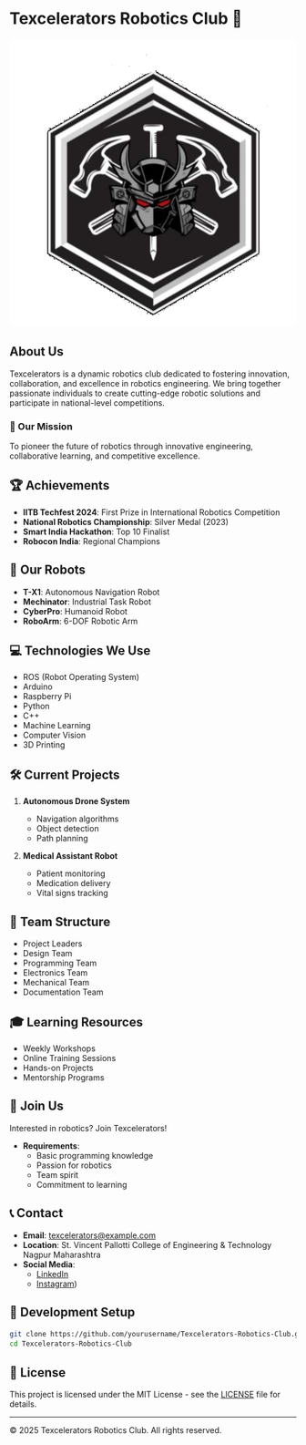 # Texcelerators Robotics Club 🤖

![Club Logo](/Assets/images/endversion.png)

## About Us
Texcelerators is a dynamic robotics club dedicated to fostering innovation, collaboration, and excellence in robotics engineering. We bring together passionate individuals to create cutting-edge robotic solutions and participate in national-level competitions.

### 🎯 Our Mission
To pioneer the future of robotics through innovative engineering, collaborative learning, and competitive excellence.

## 🏆 Achievements
- **IITB Techfest 2024**: First Prize in International Robotics Competition
- **National Robotics Championship**: Silver Medal (2023)
- **Smart India Hackathon**: Top 10 Finalist
- **Robocon India**: Regional Champions

## 🤖 Our Robots
- **T-X1**: Autonomous Navigation Robot
- **Mechinator**: Industrial Task Robot
- **CyberPro**: Humanoid Robot
- **RoboArm**: 6-DOF Robotic Arm

## 💻 Technologies We Use
- ROS (Robot Operating System)
- Arduino
- Raspberry Pi
- Python
- C++
- Machine Learning
- Computer Vision
- 3D Printing

## 🛠️ Current Projects
1. **Autonomous Drone System**
   - Navigation algorithms
   - Object detection
   - Path planning

2. **Medical Assistant Robot**
   - Patient monitoring
   - Medication delivery
   - Vital signs tracking

## 👥 Team Structure
- Project Leaders
- Design Team
- Programming Team
- Electronics Team
- Mechanical Team
- Documentation Team

## 🎓 Learning Resources
- Weekly Workshops
- Online Training Sessions
- Hands-on Projects
- Mentorship Programs

## 🤝 Join Us
Interested in robotics? Join Texcelerators!
- **Requirements**: 
  - Basic programming knowledge
  - Passion for robotics
  - Team spirit
  - Commitment to learning

## 📞 Contact
- **Email**: texcelerators@example.com
- **Location**: St. Vincent Pallotti College of Engineering & Technology Nagpur Maharashtra
- **Social Media**:
  - [LinkedIn](#)
  - [Instagram](https://www.instagram.com/texcelrators2.0_mh31?utm_source=ig_web_button_share_sheet&igsh=MTVwaXp2aXp1d2RkeQ==))

## 🔧 Development Setup
```bash
git clone https://github.com/yourusername/Texcelerators-Robotics-Club.git
cd Texcelerators-Robotics-Club
```

## 📄 License
This project is licensed under the MIT License - see the [LICENSE](LICENSE) file for details.

---
© 2025 Texcelerators Robotics Club. All rights reserved.

